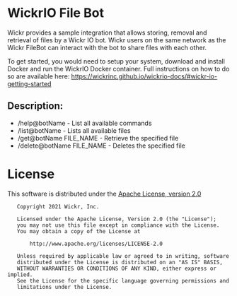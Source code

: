 # WickrIO File Bot

Wickr provides a sample integration that allows storing, removal and retrieval of files by a Wickr IO bot. Wickr users on the same network as the Wickr FileBot can interact with the bot to share files with each other.

To get started, you would need to setup your system, download and install Docker and run the WickrIO Docker container. Full instructions on how to do so are available here: https://wickrinc.github.io/wickrio-docs/#wickr-io-getting-started

## Description:
* /help@botName - List all available commands
* /list@botName - Lists all available files
* /get@botName FILE_NAME - Retrieve the specified file
* /delete@botName FILE_NAME - Deletes the specified file

# License

This software is distributed under the [Apache License, version 2.0](https://www.apache.org/licenses/LICENSE-2.0.html)

```
   Copyright 2021 Wickr, Inc.

   Licensed under the Apache License, Version 2.0 (the "License");
   you may not use this file except in compliance with the License.
   You may obtain a copy of the License at

       http://www.apache.org/licenses/LICENSE-2.0

   Unless required by applicable law or agreed to in writing, software
   distributed under the License is distributed on an "AS IS" BASIS,
   WITHOUT WARRANTIES OR CONDITIONS OF ANY KIND, either express or implied.
   See the License for the specific language governing permissions and
   limitations under the License.
```
